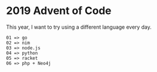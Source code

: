# 2019 Advent of Code

This year, I want to try using a different language every day.

```
01 => go
02 => nim
03 => node.js
04 => python
05 => racket
06 => php + Neo4j
```
